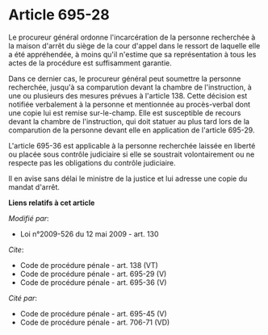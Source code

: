# Article 695-28

Le procureur général ordonne l'incarcération de la personne recherchée à la maison d'arrêt du siège de la cour d'appel dans
le ressort de laquelle elle a été appréhendée, à moins qu'il n'estime que sa représentation à tous les actes de la procédure
est suffisamment garantie. 

Dans ce dernier cas, le procureur général peut soumettre la personne recherchée, jusqu'à sa comparution devant la chambre de
l'instruction, à une ou plusieurs des mesures prévues à l'article 138. Cette décision est notifiée verbalement à la personne
et mentionnée au procès-verbal dont une copie lui est remise sur-le-champ. Elle est susceptible de recours devant la chambre
de l'instruction, qui doit statuer au plus tard lors de la comparution de la personne devant elle en application de l'article
695-29.

L'article 695-36 est applicable à la personne recherchée laissée en liberté ou placée sous contrôle judiciaire si elle se
soustrait volontairement ou ne respecte pas les obligations du contrôle judiciaire. 

Il en avise sans délai le ministre de la justice et lui adresse une copie du mandat d'arrêt.

**Liens relatifs à cet article**

_Modifié par_:

  - Loi n°2009-526 du 12 mai 2009 - art. 130

_Cite_:

  - Code de procédure pénale - art. 138 (VT)
  - Code de procédure pénale - art. 695-29 (V)
  - Code de procédure pénale - art. 695-36 (V)

_Cité par_:

  - Code de procédure pénale - art. 695-45 (V)
  - Code de procédure pénale - art. 706-71 (VD)
